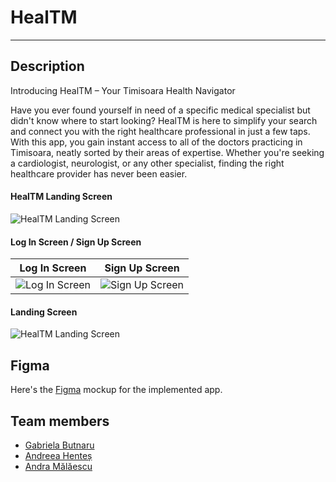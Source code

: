# HealTM

---

## Description
Introducing HealTM – Your Timisoara Health Navigator

Have you ever found yourself in need of a specific medical specialist but didn't know where to start looking?
HealTM is here to simplify your search and connect you with the right healthcare professional in just a few taps.
With this app, you gain instant access to all of the doctors practicing in Timisoara, neatly sorted by their areas of expertise. Whether you're seeking a cardiologist, neurologist, or any other specialist, finding the right healthcare provider has never been easier.

#### HealTM Landing Screen

![HealTM Landing Screen](./git-images/Landing%20Screen%20Tablet.png)

#### Log In Screen / Sign Up Screen

| Log In Screen                                                        | Sign Up Screen                                                 |
|--------------------------------------------------------------------|--------------------------------------------------------------|
| ![Log In Screen](./git-images/Children%20Screen%20Mob.png) | ![Sign Up Screen](./git-images/Add%20Child%20Screen%20Mob.png) |

####  Landing Screen

![HealTM Landing Screen](./git-images/Landing%20Screen%20Tablet.png)


## Figma
Here's the [Figma](https://www.figma.com/file/tUzkoUcURIbDgk1daoTlGa/ITEC-2024-HealTM?type=design&node-id=0%3A1&mode=design&t=oWNfI8rsmCFfafjP-1) mockup for the implemented app.

## Team members
+ [Gabriela Butnaru](https://github.com/gabrielabutnaru)
+ [Andreea Henteș](https://github.com/hentesandreea)
+ [Andra Mălăescu](https://github.com/04Andra)
